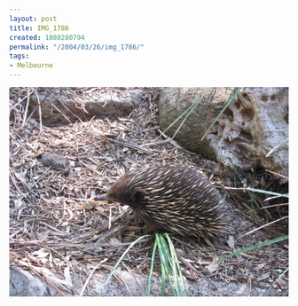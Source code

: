 ```yaml
---
layout: post
title: IMG_1786
created: 1080280794
permalink: "/2004/03/26/img_1786/"
tags:
- Melbourne
---
```


<img src="/image/images/img_1786-411.jpg"/>

